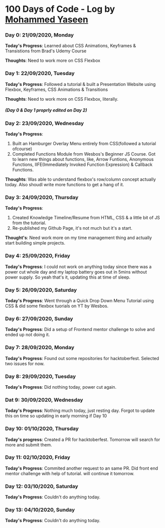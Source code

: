 # 100 Days of Code - Log by [Mohammed Yaseen](https://md-yaseen.github.io)

### Day 0: 21/09/2020, Monday
**Today's Progress**: Learned about CSS Animations, Keyframes & Transistions from Brad's Udemy Course

**Thoughts**: Need to work more on CSS Flexbox


### Day 1: 22/09/2020, Tuesday
**Today's Progress**: Followed a tutorial & built a Presentation Website using Flexbox, Keyframes, CSS Animations & Transitions

**Thoughts**: Need to work more on CSS Flexbox, literally.
##### (Day 0 & Day 1 proprly edited on Day 2)

### Day 2: 23/09/2020, Wednesday
**Today's Progress**: 
1. Built an Hamburger Overlay Menu entirely from CSS(followed a tutorial ofcourse)
2. Completed Functions Module from Wesbos's Beginner JS Course. Got to learn new things about functions, like, Arrow Funtions, Anonymous Functions, IIFE(Immediately Invoked Function Expression) & Callback Functions.

**Thoughts**: Was able to understand flexbox's row/column concept actually today. Also shoudl write more functions to get a hang of it.

### Day 3: 24/09/2020, Thursday
**Today's Progress**:
1. Created Knowledge Timeline/Resume from HTML, CSS & a little bit of JS from the tutorial.
2. Re-published my Github Page, it's not much but it's a start.

**Thought's**: Need work more on my time management thing and actually start building simple projects.

### Day 4: 25/09/2020, Friday
**Today's Progress**: I could not work on anything today since there was a power cut whole day and my laptop battery goes out in 5mins without power supply. So yeah that's it, updating this at time of sleep.

### Day 5: 26/09/2020, Saturday
**Today's Progress**: Went through a Quick Drop Down Menu Tutorial using CSS & did some flexbox tuorials on YT by Wesbos.

### Day 6: 27/09/2020, Sunday
**Today's Progress**: Did a setup of Frontend mentor challenge to solve and ended up not doing it.

### Day 7: 28/09/2020, Monday
**Today's Progress**: Found out some repositories for hacktoberfest. Selected two issues for now. 

### Day 8: 29/09/2020, Tuesday
**Today's Progress**: Did nothing today, power cut again.

### Dat 9: 30/09/2020, Wednesday
**Today's Progress**: Nothing much today, just resting day. Forgot to update this on time so updating in early morning if Day 10

### Day 10: 01/10/2020, Thursday
**Today's progress**: Created a PR for hacktoberfest. Tomorrow will search for more and submit them.

### Day 11: 02/10/2020, Friday
**Today's Progress**: Commited another request to an same PR. Did front end mentor challenge with help of tutorial. will continue it tomorrow.

### Day 12: 03/10/2020, Saturday
**Today's Progress**: Couldn't do anything today.

### Day 13: 04/10/2020, Sunday
**Today's Progress**: Couldn't do anything today.
